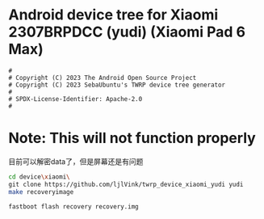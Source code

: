 # Android device tree for Xiaomi 2307BRPDCC (yudi) (Xiaomi Pad 6 Max)

```
#
# Copyright (C) 2023 The Android Open Source Project
# Copyright (C) 2023 SebaUbuntu's TWRP device tree generator
#
# SPDX-License-Identifier: Apache-2.0
#
```

# Note: This will not function properly

目前可以解密data了，但是屏幕还是有问题

```sh
cd device\xiaomi\
git clone https://github.com/ljlVink/twrp_device_xiaomi_yudi yudi
make recoveryimage 
```

```sh
fastboot flash recovery recovery.img
```